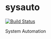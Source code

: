 # sysauto
[![Build Status](https://github.com/Groomsha/sysauto/actions/workflows/checks.yml/badge.svg?branch=main)](https://github.com/Groomsha/sysauto/actions/workflows/checks.yml)

System Automation
